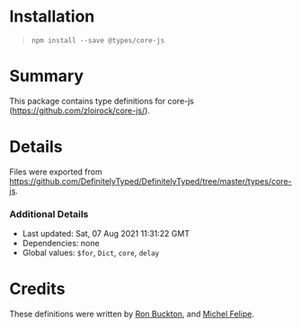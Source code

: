 # Installation
> `npm install --save @types/core-js`

# Summary
This package contains type definitions for core-js (https://github.com/zloirock/core-js/).

# Details
Files were exported from https://github.com/DefinitelyTyped/DefinitelyTyped/tree/master/types/core-js.

### Additional Details
 * Last updated: Sat, 07 Aug 2021 11:31:22 GMT
 * Dependencies: none
 * Global values: `$for`, `Dict`, `core`, `delay`

# Credits
These definitions were written by [Ron Buckton](https://github.com/rbuckton), and [Michel Felipe](https://github.com/mfdeveloper).

